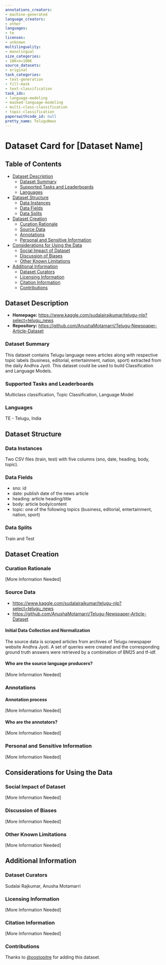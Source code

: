 ```yaml
---
annotations_creators:
- machine-generated
language_creators:
- other
languages:
- te
licenses:
- unknown
multilinguality:
- monolingual
size_categories:
- 10K<n<100K
source_datasets:
- original
task_categories:
- text-generation
- fill-mask
- text-classification
task_ids:
- language-modeling
- masked-language-modeling
- multi-class-classification
- topic-classification
paperswithcode_id: null
pretty_name: TeluguNews
---
```


# Dataset Card for [Dataset Name]

## Table of Contents
- [Dataset Description](#dataset-description)
  - [Dataset Summary](#dataset-summary)
  - [Supported Tasks and Leaderboards](#supported-tasks-and-leaderboards)
  - [Languages](#languages)
- [Dataset Structure](#dataset-structure)
  - [Data Instances](#data-instances)
  - [Data Fields](#data-fields)
  - [Data Splits](#data-splits)
- [Dataset Creation](#dataset-creation)
  - [Curation Rationale](#curation-rationale)
  - [Source Data](#source-data)
  - [Annotations](#annotations)
  - [Personal and Sensitive Information](#personal-and-sensitive-information)
- [Considerations for Using the Data](#considerations-for-using-the-data)
  - [Social Impact of Dataset](#social-impact-of-dataset)
  - [Discussion of Biases](#discussion-of-biases)
  - [Other Known Limitations](#other-known-limitations)
- [Additional Information](#additional-information)
  - [Dataset Curators](#dataset-curators)
  - [Licensing Information](#licensing-information)
  - [Citation Information](#citation-information)
  - [Contributions](#contributions)

## Dataset Description

- **Homepage:** https://www.kaggle.com/sudalairajkumar/telugu-nlp?select=telugu_news
- **Repository:** https://github.com/AnushaMotamarri/Telugu-Newspaper-Article-Dataset


### Dataset Summary

This dataset contains Telugu language news articles along with respective topic 
labels (business, editorial, entertainment, nation, sport) extracted from the daily Andhra Jyoti. 
This dataset could be used to build Classification and Language Models.

### Supported Tasks and Leaderboards

Multiclass classification, Topic Classification, Language Model

### Languages

TE - Telugu, India

## Dataset Structure


### Data Instances

Two CSV files (train, test) with five columns (sno, date, heading, body, topic).

### Data Fields

- sno: id
- date: publish date of the news article
- heading: article heading/title
- body: article body/content
- topic: one of the following topics (business, editorial, entertainment, nation, sport)

### Data Splits

Train and Test

## Dataset Creation

### Curation Rationale

[More Information Needed]

### Source Data

- https://www.kaggle.com/sudalairajkumar/telugu-nlp?select=telugu_news
- https://github.com/AnushaMotamarri/Telugu-Newspaper-Article-Dataset

#### Initial Data Collection and Normalization

The source data is scraped articles from archives of Telugu newspaper website Andhra Jyoti. 
A set of queries were created and the corresponding ground truth answers were retrieved by a combination of BM25 and tf-idf.

#### Who are the source language producers?

[More Information Needed]

### Annotations

#### Annotation process

[More Information Needed]

#### Who are the annotators?

[More Information Needed]

### Personal and Sensitive Information

[More Information Needed]

## Considerations for Using the Data

### Social Impact of Dataset

[More Information Needed]

### Discussion of Biases

[More Information Needed]

### Other Known Limitations

[More Information Needed]

## Additional Information

### Dataset Curators

Sudalai Rajkumar, Anusha Motamarri

### Licensing Information

[More Information Needed]

### Citation Information

[More Information Needed]

### Contributions

Thanks to [@oostopitre](https://github.com/oostopitre) for adding this dataset.
